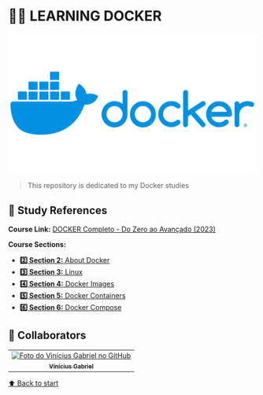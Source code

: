# 👨‍🎓 LEARNING DOCKER
[![Docker](./docs/docker-logo.png)](https://www.docker.com/)

> This repository is dedicated to my Docker studies

## 📖 Study References

**Course Link:** [DOCKER Completo - Do Zero ao Avançado (2023)](https://www.udemy.com/course/docker-zero-avancado/)

**Course Sections:**

* [**2️⃣ Section 2:** About Docker](/section2)
* [**3️⃣ Section 3:** Linux](/section3/linux_terminal.md)
* [**4️⃣ Section 4:** Docker Images](/section4/dockerfile_commands.MD)
* [**5️⃣ Section 5:** Docker Containers](/section5/containers.md)
* [**6️⃣ Section 6:** Docker Compose](/section6/docker_compose.md)

## 🤝 Collaborators

<table>
  <tr>
    <td align="center">
      <a href="#">
        <img src="https://avatars3.githubusercontent.com/u/94920663" width="100px;" alt="Foto do Vinícius Gabriel no GitHub"/><br>
        <sub>
          <b>Vinícius Gabriel</b>
        </sub>
      </a>
    </td>
  </tr>
</table>

[⬆ Back to start](#-learning-docker)<br>
